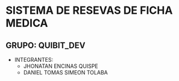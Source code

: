 # SISTEMA DE RESEVAS DE FICHA MEDICA

## GRUPO: QUIBIT_DEV

- INTEGRANTES:
  - JHONATAN ENCINAS QUISPE
  - DANIEL TOMAS SIMEON TOLABA

